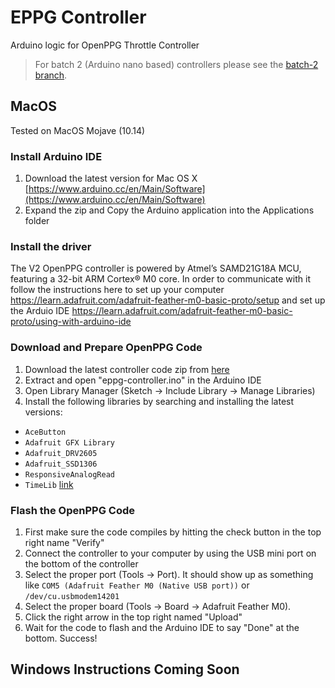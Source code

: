 # EPPG Controller

Arduino logic for OpenPPG Throttle Controller

> For batch 2 (Arduino nano based) controllers please see the [batch-2 branch](https://github.com/openppg/eppg-controller/tree/batch-2).

## MacOS

Tested on MacOS Mojave (10.14)

### Install Arduino IDE

1. Download the latest version for Mac OS X [https://www.arduino.cc/en/Main/Software](https://www.arduino.cc/en/Main/Software)
2. Expand the zip and Copy the Arduino application into the Applications folder

### Install the driver

The V2 OpenPPG controller is powered by Atmel’s SAMD21G18A MCU, featuring a 32-bit ARM Cortex® M0 core. In order to communicate with it follow the instructions here to set up your computer https://learn.adafruit.com/adafruit-feather-m0-basic-proto/setup and set up the Arduio IDE https://learn.adafruit.com/adafruit-feather-m0-basic-proto/using-with-arduino-ide

### Download and Prepare OpenPPG Code

1. Download the latest controller code zip from [here](https://github.com/openppg/eppg-controller/archive/master.zip)
2. Extract and open "eppg-controller.ino" in the Arduino IDE
3. Open Library Manager (Sketch -> Include Library -> Manage Libraries)
4. Install the following libraries by searching and installing the latest versions:
- `AceButton`
- `Adafruit GFX Library`
- `Adafruit_DRV2605`
- `Adafruit_SSD1306`
- `ResponsiveAnalogRead`
- `TimeLib` [link](https://github.com/PaulStoffregen/Time)

### Flash the OpenPPG Code

1. First make sure the code compiles by hitting the check button in the top right name "Verify"
2. Connect the controller to your computer by using the USB mini port on the bottom of the controller
3. Select the proper port (Tools -> Port). It should show up as something like `COM5 (Adafruit Feather M0 (Native USB port))` or `/dev/cu.usbmodem14201`
4. Select the proper board (Tools -> Board -> Adafruit Feather M0).
5. Click the right arrow in the top right named "Upload"
6. Wait for the code to flash and the Arduino IDE to say "Done" at the bottom. Success!

## Windows Instructions Coming Soon
